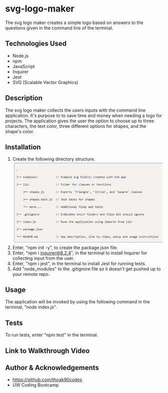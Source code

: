 # svg-logo-maker
The svg logo maker creates a simple logo based on answers to the questions given in the command line of the terminal.
## Technologies Used
* Node.js  
* npm  
* JavaScript  
* Inquirer  
* Jest  
* SVG (Scalable Vector Graphics)  

## Description
The svg logo maker collects the users inputs with the command line application. It's purpose to to save time and money when needing a logo for projects. The application gives the user the option to choose up to three characters, the text color, three different options for shapes, and the shape's color. 
## Installation
1. Create the following directory structure.  
![directory structure](./images/directory-structure-ss.png)  
2. Enter, "npm init -y", to create the package.json file.  
3. Enter, "npm i inquirer@8.2.4", in the terminal to install Inquirer for collecting input from the user.  
4. Enter, "npm i jest", in the terminal to install Jest for running tests. 
5. Add "node_modules" to the .gitignore file so it doesn't get pushed up to your remote repo. 

## Usage
The application will be invoked by using the following command in the terminal, "node index.js". 
## Tests
To run tests, enter "npm test" in the terminal.
## Link to Walkthrough Video
 

## Author & Acknowledgements
* https://github.com/thoak90codes
* UW Coding Bootcamp